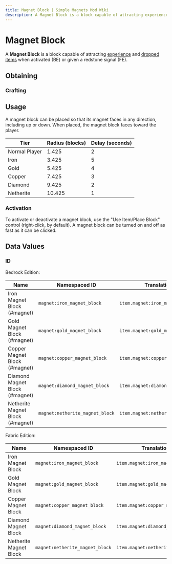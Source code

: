 ```yaml
---
title: Magnet Block | Simple Magnets Mod Wiki
description: A Magnet Block is a block capable of attracting experience and dropped items when activated (BE) or given a redstone signal (FE).
---
```


# Magnet Block

A **Magnet Block** is a block capable of attracting [experience](https://minecraft.wiki/w/Experience) and [dropped items](<https://minecraft.wiki/w/Item_(entity)>) when activated (BE) or given a redstone signal (FE).

## Obtaining

### Crafting

<ShapedRecipe
a1="magnet:iron_magnet" b1="magnet:iron_magnet" c1=""
a2="magnet:iron_magnet" b2="magnet:iron_magnet" c2=""
a3="" b3="" c3=""
output="magnet:iron_magnet_block"/>

<ShapedRecipe
a1="magnet:gold_magnet" b1="magnet:gold_magnet" c1=""
a2="magnet:gold_magnet" b2="magnet:gold_magnet" c2=""
a3="" b3="" c3=""
output="magnet:gold_magnet_block"/>

<ShapedRecipe
a1="magnet:copper_magnet" b1="magnet:copper_magnet" c1=""
a2="magnet:copper_magnet" b2="magnet:copper_magnet" c2=""
a3="" b3="" c3=""
output="magnet:copper_magnet_block"/>

<ShapedRecipe
a1="magnet:diamond_magnet" b1="magnet:diamond_magnet" c1=""
a2="magnet:diamond_magnet" b2="magnet:diamond_magnet" c2=""
a3="" b3="" c3=""
output="magnet:diamond_magnet_block"/>

<ShapedRecipe
a1="magnet:netherite_magnet" b1="magnet:netherite_magnet" c1=""
a2="magnet:netherite_magnet" b2="magnet:netherite_magnet" c2=""
a3="" b3="" c3=""
output="magnet:netherite_magnet_block"/>

## Usage

A magnet block can be placed so that its magnet faces in any direction, including up or down. When placed, the magnet block faces toward the player.

| Tier          | Radius (blocks) | Delay (seconds) |
| ------------- | --------------- | --------------- |
| Normal Player | 1.425           | 2               |
| Iron          | 3.425           | 5               |
| Gold          | 5.425           | 4               |
| Copper        | 7.425           | 3               |
| Diamond       | 9.425           | 2               |
| Netherite     | 10.425          | 1               |

### Activation

To activate or deactivate a magnet block, use the "Use Item/Place Block" control (right-click, by default). A magnet block can be turned on and off as fast as it can be clicked.

## Data Values

### ID

Bedrock Edition:

| Name                             | Namespaced ID                   | Translation Key                      |
| -------------------------------- | ------------------------------- | ------------------------------------ |
| Iron Magnet Block (#magnet)      | `magnet:iron_magnet_block`      | `item.magnet:iron_magnet_block`      |
| Gold Magnet Block (#magnet)      | `magnet:gold_magnet_block`      | `item.magnet:gold_magnet_block`      |
| Copper Magnet Block (#magnet)    | `magnet:copper_magnet_block`    | `item.magnet:copper_magnet_block`    |
| Diamond Magnet Block (#magnet)   | `magnet:diamond_magnet_block`   | `item.magnet:diamond_magnet_block`   |
| Netherite Magnet Block (#magnet) | `magnet:netherite_magnet_block` | `item.magnet:netherite_magnet_block` |

Fabric Edition:

| Name                   | Namespaced ID                   | Translation Key                      |
| ---------------------- | ------------------------------- | ------------------------------------ |
| Iron Magnet Block      | `magnet:iron_magnet_block`      | `item.magnet:iron_magnet_block`      |
| Gold Magnet Block      | `magnet:gold_magnet_block`      | `item.magnet:gold_magnet_block`      |
| Copper Magnet Block    | `magnet:copper_magnet_block`    | `item.magnet:copper_magnet_block`    |
| Diamond Magnet Block   | `magnet:diamond_magnet_block`   | `item.magnet:diamond_magnet_block`   |
| Netherite Magnet Block | `magnet:netherite_magnet_block` | `item.magnet:netherite_magnet_block` |
